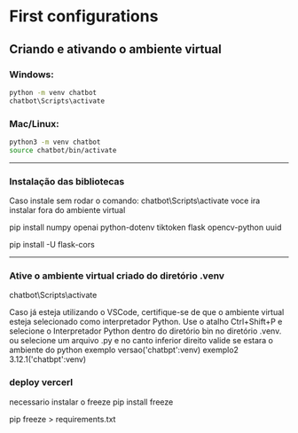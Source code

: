# First configurations

## Criando e ativando o ambiente virtual

### **Windows:**
```bash
python -m venv chatbot
chatbot\Scripts\activate
```

### **Mac/Linux:**
```bash
python3 -m venv chatbot
source chatbot/bin/activate
```

---

### Instalação das bibliotecas
Caso instale sem rodar o comando: chatbot\Scripts\activate voce ira instalar fora do ambiente virtual

pip install numpy openai python-dotenv tiktoken flask opencv-python uuid

pip install -U flask-cors

---

### Ative o ambiente virtual criado do diretório .venv

chatbot\Scripts\activate

Caso já esteja utilizando o VSCode, certifique-se de que o ambiente virtual esteja selecionado como interpretador Python. Use o atalho Ctrl+Shift+P e selecione o Interpretador Python dentro do diretório bin no diretório .venv.
ou selecione um arquivo .py e no canto inferior direito valide se estara o ambiente do python exemplo versao('chatbpt':venv) exemplo2 3.12.1('chatbpt':venv)




### deploy vercerl

necessario instalar o freeze
pip install freeze

pip freeze > requirements.txt


